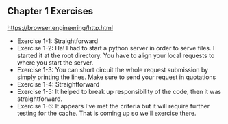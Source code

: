 ## Chapter 1 Exercises
https://browser.engineering/http.html

- Exercise 1-1: Straightforward
- Exercise 1-2: Ha! I had to start a python server in order to serve files. I started it at the root directory. You have to align your local requests to where you start the server. 
- Exercise 1-3: You can short circuit the whole request submission by simply printing the lines. Make sure to send your request in quotations
- Exercise 1-4: Straightforward
- Exercise 1-5: It helped to break up responsibility of the code, then it was straightforward.
- Exercise 1-6: It appears I've met the criteria but it will require further testing for the cache. That is coming up so we'll exercise there.